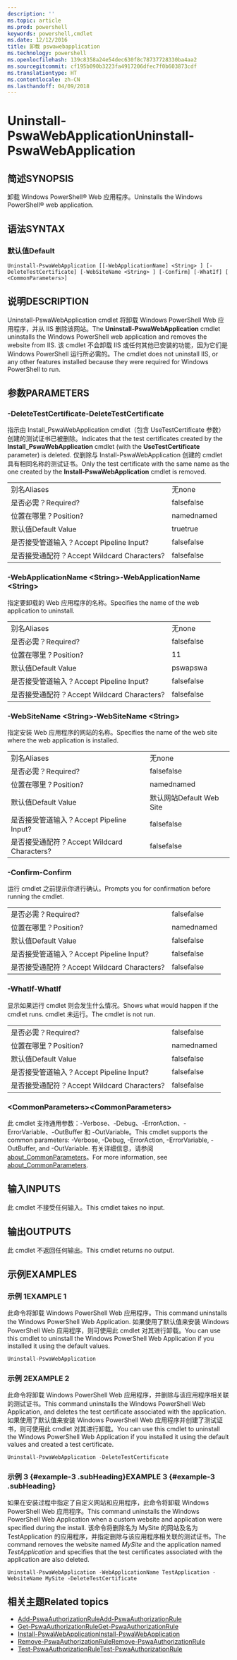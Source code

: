 ```yaml
---
description: ''
ms.topic: article
ms.prod: powershell
keywords: powershell,cmdlet
ms.date: 12/12/2016
title: 卸载 pswawebapplication
ms.technology: powershell
ms.openlocfilehash: 139c8358a24e54dec630f8c78737728330ba4aa2
ms.sourcegitcommit: cf195b090b3223fa4917206dfec7f0b603873cdf
ms.translationtype: HT
ms.contentlocale: zh-CN
ms.lasthandoff: 04/09/2018
---
```

# <a name="uninstall-pswawebapplication"></a><span data-ttu-id="9fa3c-103">Uninstall-PswaWebApplication</span><span class="sxs-lookup"><span data-stu-id="9fa3c-103">Uninstall-PswaWebApplication</span></span>

## <a name="synopsis"></a><span data-ttu-id="9fa3c-104">简述</span><span class="sxs-lookup"><span data-stu-id="9fa3c-104">SYNOPSIS</span></span>

<span data-ttu-id="9fa3c-105">卸载 Windows PowerShell® Web 应用程序。</span><span class="sxs-lookup"><span data-stu-id="9fa3c-105">Uninstalls the Windows PowerShell® web application.</span></span>

## <a name="syntax"></a><span data-ttu-id="9fa3c-106">语法</span><span class="sxs-lookup"><span data-stu-id="9fa3c-106">SYNTAX</span></span>

### <a name="default"></a><span data-ttu-id="9fa3c-107">默认值</span><span class="sxs-lookup"><span data-stu-id="9fa3c-107">Default</span></span>
```
Uninstall-PswaWebApplication [[-WebApplicationName] <String> ] [-DeleteTestCertificate] [-WebSiteName <String> ] [-Confirm] [-WhatIf] [ <CommonParameters>]
```

## <a name="description"></a><span data-ttu-id="9fa3c-108">说明</span><span class="sxs-lookup"><span data-stu-id="9fa3c-108">DESCRIPTION</span></span>

<span data-ttu-id="9fa3c-109">Uninstall-PswaWebApplication cmdlet 将卸载 Windows PowerShell Web 应用程序，并从 IIS 删除该网站。</span><span class="sxs-lookup"><span data-stu-id="9fa3c-109">The **Uninstall-PswaWebApplication** cmdlet uninstalls the Windows PowerShell web application and removes the website from IIS.</span></span> <span data-ttu-id="9fa3c-110">该 cmdlet 不会卸载 IIS 或任何其他已安装的功能，因为它们是 Windows PowerShell 运行所必需的。</span><span class="sxs-lookup"><span data-stu-id="9fa3c-110">The cmdlet does not uninstall IIS, or any other features installed because they were required for Windows PowerShell to run.</span></span>

## <a name="parameters"></a><span data-ttu-id="9fa3c-111">参数</span><span class="sxs-lookup"><span data-stu-id="9fa3c-111">PARAMETERS</span></span>

### <a name="-deletetestcertificate"></a><span data-ttu-id="9fa3c-112">-DeleteTestCertificate</span><span class="sxs-lookup"><span data-stu-id="9fa3c-112">-DeleteTestCertificate</span></span>

<span data-ttu-id="9fa3c-113">指示由 Install\_PswaWebApplication cmdlet（包含 UseTestCertificate 参数）创建的测试证书已被删除。</span><span class="sxs-lookup"><span data-stu-id="9fa3c-113">Indicates that the test certificates created by the **Install\_PswaWebApplication** cmdlet (with the **UseTestCertificate** parameter) is deleted.</span></span>
<span data-ttu-id="9fa3c-114">仅删除与 Install-PswaWebApplication 创建的 cmdlet 具有相同名称的测试证书。</span><span class="sxs-lookup"><span data-stu-id="9fa3c-114">Only the test certificate with the same name as the one created by the **Install-PswaWebApplication** cmdlet is removed.</span></span>

|||
|-|-|
| <span data-ttu-id="9fa3c-115">别名</span><span class="sxs-lookup"><span data-stu-id="9fa3c-115">Aliases</span></span>                              | <span data-ttu-id="9fa3c-116">无</span><span class="sxs-lookup"><span data-stu-id="9fa3c-116">none</span></span>                                 |
| <span data-ttu-id="9fa3c-117">是否必需？</span><span class="sxs-lookup"><span data-stu-id="9fa3c-117">Required?</span></span>                            | <span data-ttu-id="9fa3c-118">false</span><span class="sxs-lookup"><span data-stu-id="9fa3c-118">false</span></span>                                |
| <span data-ttu-id="9fa3c-119">位置在哪里？</span><span class="sxs-lookup"><span data-stu-id="9fa3c-119">Position?</span></span>                            | <span data-ttu-id="9fa3c-120">named</span><span class="sxs-lookup"><span data-stu-id="9fa3c-120">named</span></span>                                |
| <span data-ttu-id="9fa3c-121">默认值</span><span class="sxs-lookup"><span data-stu-id="9fa3c-121">Default Value</span></span>                        | <span data-ttu-id="9fa3c-122">true</span><span class="sxs-lookup"><span data-stu-id="9fa3c-122">true</span></span>                                 |
| <span data-ttu-id="9fa3c-123">是否接受管道输入？</span><span class="sxs-lookup"><span data-stu-id="9fa3c-123">Accept Pipeline Input?</span></span>               | <span data-ttu-id="9fa3c-124">false</span><span class="sxs-lookup"><span data-stu-id="9fa3c-124">false</span></span>                                |
| <span data-ttu-id="9fa3c-125">是否接受通配符？</span><span class="sxs-lookup"><span data-stu-id="9fa3c-125">Accept Wildcard Characters?</span></span>          | <span data-ttu-id="9fa3c-126">false</span><span class="sxs-lookup"><span data-stu-id="9fa3c-126">false</span></span>                                |

### <a name="-webapplicationname-ltstringgt"></a><span data-ttu-id="9fa3c-127">-WebApplicationName &lt;String&gt;</span><span class="sxs-lookup"><span data-stu-id="9fa3c-127">-WebApplicationName &lt;String&gt;</span></span>

<span data-ttu-id="9fa3c-128">指定要卸载的 Web 应用程序的名称。</span><span class="sxs-lookup"><span data-stu-id="9fa3c-128">Specifies the name of the web application to uninstall.</span></span>

|||
|-|-|
| <span data-ttu-id="9fa3c-129">别名</span><span class="sxs-lookup"><span data-stu-id="9fa3c-129">Aliases</span></span>                              | <span data-ttu-id="9fa3c-130">无</span><span class="sxs-lookup"><span data-stu-id="9fa3c-130">none</span></span>                                 |
| <span data-ttu-id="9fa3c-131">是否必需？</span><span class="sxs-lookup"><span data-stu-id="9fa3c-131">Required?</span></span>                            | <span data-ttu-id="9fa3c-132">false</span><span class="sxs-lookup"><span data-stu-id="9fa3c-132">false</span></span>                                |
| <span data-ttu-id="9fa3c-133">位置在哪里？</span><span class="sxs-lookup"><span data-stu-id="9fa3c-133">Position?</span></span>                            | <span data-ttu-id="9fa3c-134">1</span><span class="sxs-lookup"><span data-stu-id="9fa3c-134">1</span></span>                                    |
| <span data-ttu-id="9fa3c-135">默认值</span><span class="sxs-lookup"><span data-stu-id="9fa3c-135">Default Value</span></span>                        | <span data-ttu-id="9fa3c-136">pswa</span><span class="sxs-lookup"><span data-stu-id="9fa3c-136">pswa</span></span>                                 |
| <span data-ttu-id="9fa3c-137">是否接受管道输入？</span><span class="sxs-lookup"><span data-stu-id="9fa3c-137">Accept Pipeline Input?</span></span>               | <span data-ttu-id="9fa3c-138">false</span><span class="sxs-lookup"><span data-stu-id="9fa3c-138">false</span></span>                                |
| <span data-ttu-id="9fa3c-139">是否接受通配符？</span><span class="sxs-lookup"><span data-stu-id="9fa3c-139">Accept Wildcard Characters?</span></span>          | <span data-ttu-id="9fa3c-140">false</span><span class="sxs-lookup"><span data-stu-id="9fa3c-140">false</span></span>                                |

### <a name="-websitename-ltstringgt"></a><span data-ttu-id="9fa3c-141">-WebSiteName &lt;String&gt;</span><span class="sxs-lookup"><span data-stu-id="9fa3c-141">-WebSiteName &lt;String&gt;</span></span>

<span data-ttu-id="9fa3c-142">指定安装 Web 应用程序的网站的名称。</span><span class="sxs-lookup"><span data-stu-id="9fa3c-142">Specifies the name of the web site where the web application is installed.</span></span>

|||
|-|-|
| <span data-ttu-id="9fa3c-143">别名</span><span class="sxs-lookup"><span data-stu-id="9fa3c-143">Aliases</span></span>                              | <span data-ttu-id="9fa3c-144">无</span><span class="sxs-lookup"><span data-stu-id="9fa3c-144">none</span></span>                                 |
| <span data-ttu-id="9fa3c-145">是否必需？</span><span class="sxs-lookup"><span data-stu-id="9fa3c-145">Required?</span></span>                            | <span data-ttu-id="9fa3c-146">false</span><span class="sxs-lookup"><span data-stu-id="9fa3c-146">false</span></span>                                |
| <span data-ttu-id="9fa3c-147">位置在哪里？</span><span class="sxs-lookup"><span data-stu-id="9fa3c-147">Position?</span></span>                            | <span data-ttu-id="9fa3c-148">named</span><span class="sxs-lookup"><span data-stu-id="9fa3c-148">named</span></span>                                |
| <span data-ttu-id="9fa3c-149">默认值</span><span class="sxs-lookup"><span data-stu-id="9fa3c-149">Default Value</span></span>                        | <span data-ttu-id="9fa3c-150">默认网站</span><span class="sxs-lookup"><span data-stu-id="9fa3c-150">Default Web Site</span></span>                     |
| <span data-ttu-id="9fa3c-151">是否接受管道输入？</span><span class="sxs-lookup"><span data-stu-id="9fa3c-151">Accept Pipeline Input?</span></span>               | <span data-ttu-id="9fa3c-152">false</span><span class="sxs-lookup"><span data-stu-id="9fa3c-152">false</span></span>                                |
| <span data-ttu-id="9fa3c-153">是否接受通配符？</span><span class="sxs-lookup"><span data-stu-id="9fa3c-153">Accept Wildcard Characters?</span></span>          | <span data-ttu-id="9fa3c-154">false</span><span class="sxs-lookup"><span data-stu-id="9fa3c-154">false</span></span>                                |

### <a name="-confirm"></a><span data-ttu-id="9fa3c-155">-Confirm</span><span class="sxs-lookup"><span data-stu-id="9fa3c-155">-Confirm</span></span>

<span data-ttu-id="9fa3c-156">运行 cmdlet 之前提示你进行确认。</span><span class="sxs-lookup"><span data-stu-id="9fa3c-156">Prompts you for confirmation before running the cmdlet.</span></span>

|||
|-|-|
| <span data-ttu-id="9fa3c-157">是否必需？</span><span class="sxs-lookup"><span data-stu-id="9fa3c-157">Required?</span></span>                            | <span data-ttu-id="9fa3c-158">false</span><span class="sxs-lookup"><span data-stu-id="9fa3c-158">false</span></span>                                |
| <span data-ttu-id="9fa3c-159">位置在哪里？</span><span class="sxs-lookup"><span data-stu-id="9fa3c-159">Position?</span></span>                            | <span data-ttu-id="9fa3c-160">named</span><span class="sxs-lookup"><span data-stu-id="9fa3c-160">named</span></span>                                |
| <span data-ttu-id="9fa3c-161">默认值</span><span class="sxs-lookup"><span data-stu-id="9fa3c-161">Default Value</span></span>                        | <span data-ttu-id="9fa3c-162">false</span><span class="sxs-lookup"><span data-stu-id="9fa3c-162">false</span></span>                                |
| <span data-ttu-id="9fa3c-163">是否接受管道输入？</span><span class="sxs-lookup"><span data-stu-id="9fa3c-163">Accept Pipeline Input?</span></span>               | <span data-ttu-id="9fa3c-164">false</span><span class="sxs-lookup"><span data-stu-id="9fa3c-164">false</span></span>                                |
| <span data-ttu-id="9fa3c-165">是否接受通配符？</span><span class="sxs-lookup"><span data-stu-id="9fa3c-165">Accept Wildcard Characters?</span></span>          | <span data-ttu-id="9fa3c-166">false</span><span class="sxs-lookup"><span data-stu-id="9fa3c-166">false</span></span>                                |

### <a name="-whatif"></a><span data-ttu-id="9fa3c-167">-WhatIf</span><span class="sxs-lookup"><span data-stu-id="9fa3c-167">-WhatIf</span></span>

<span data-ttu-id="9fa3c-168">显示如果运行 cmdlet 则会发生什么情况。</span><span class="sxs-lookup"><span data-stu-id="9fa3c-168">Shows what would happen if the cmdlet runs.</span></span>
<span data-ttu-id="9fa3c-169">cmdlet 未运行。</span><span class="sxs-lookup"><span data-stu-id="9fa3c-169">The cmdlet is not run.</span></span>

|||
|-|-|
| <span data-ttu-id="9fa3c-170">是否必需？</span><span class="sxs-lookup"><span data-stu-id="9fa3c-170">Required?</span></span>                            | <span data-ttu-id="9fa3c-171">false</span><span class="sxs-lookup"><span data-stu-id="9fa3c-171">false</span></span>                                |
| <span data-ttu-id="9fa3c-172">位置在哪里？</span><span class="sxs-lookup"><span data-stu-id="9fa3c-172">Position?</span></span>                            | <span data-ttu-id="9fa3c-173">named</span><span class="sxs-lookup"><span data-stu-id="9fa3c-173">named</span></span>                                |
| <span data-ttu-id="9fa3c-174">默认值</span><span class="sxs-lookup"><span data-stu-id="9fa3c-174">Default Value</span></span>                        | <span data-ttu-id="9fa3c-175">false</span><span class="sxs-lookup"><span data-stu-id="9fa3c-175">false</span></span>                                |
| <span data-ttu-id="9fa3c-176">是否接受管道输入？</span><span class="sxs-lookup"><span data-stu-id="9fa3c-176">Accept Pipeline Input?</span></span>               | <span data-ttu-id="9fa3c-177">false</span><span class="sxs-lookup"><span data-stu-id="9fa3c-177">false</span></span>                                |
| <span data-ttu-id="9fa3c-178">是否接受通配符？</span><span class="sxs-lookup"><span data-stu-id="9fa3c-178">Accept Wildcard Characters?</span></span>          | <span data-ttu-id="9fa3c-179">false</span><span class="sxs-lookup"><span data-stu-id="9fa3c-179">false</span></span>                                |

### <a name="ltcommonparametersgt"></a><span data-ttu-id="9fa3c-180">&lt;CommonParameters&gt;</span><span class="sxs-lookup"><span data-stu-id="9fa3c-180">&lt;CommonParameters&gt;</span></span>

<span data-ttu-id="9fa3c-181">此 cmdlet 支持通用参数：-Verbose、-Debug、-ErrorAction、-ErrorVariable、-OutBuffer 和 -OutVariable。</span><span class="sxs-lookup"><span data-stu-id="9fa3c-181">This cmdlet supports the common parameters: -Verbose, -Debug, -ErrorAction, -ErrorVariable, -OutBuffer, and -OutVariable.</span></span>
<span data-ttu-id="9fa3c-182">有关详细信息，请参阅 [about_CommonParameters](http://go.microsoft.com/fwlink/p/?LinkID=113216)。</span><span class="sxs-lookup"><span data-stu-id="9fa3c-182">For more information, see [about_CommonParameters](http://go.microsoft.com/fwlink/p/?LinkID=113216).</span></span>

## <a name="inputs"></a><span data-ttu-id="9fa3c-183">输入</span><span class="sxs-lookup"><span data-stu-id="9fa3c-183">INPUTS</span></span>

<span data-ttu-id="9fa3c-184">此 cmdlet 不接受任何输入。</span><span class="sxs-lookup"><span data-stu-id="9fa3c-184">This cmdlet takes no input.</span></span>

## <a name="outputs"></a><span data-ttu-id="9fa3c-185">输出</span><span class="sxs-lookup"><span data-stu-id="9fa3c-185">OUTPUTS</span></span>

<span data-ttu-id="9fa3c-186">此 cmdlet 不返回任何输出。</span><span class="sxs-lookup"><span data-stu-id="9fa3c-186">This cmdlet returns no output.</span></span>

## <a name="examples"></a><span data-ttu-id="9fa3c-187">示例</span><span class="sxs-lookup"><span data-stu-id="9fa3c-187">EXAMPLES</span></span>

### <a name="example-1"></a><span data-ttu-id="9fa3c-188">示例 1</span><span class="sxs-lookup"><span data-stu-id="9fa3c-188">EXAMPLE 1</span></span>

<span data-ttu-id="9fa3c-189">此命令将卸载 Windows PowerShell Web 应用程序。</span><span class="sxs-lookup"><span data-stu-id="9fa3c-189">This command uninstalls the Windows PowerShell Web Application.</span></span>
<span data-ttu-id="9fa3c-190">如果使用了默认值来安装 Windows PowerShell Web 应用程序，则可使用此 cmdlet 对其进行卸载。</span><span class="sxs-lookup"><span data-stu-id="9fa3c-190">You can use this cmdlet to uninstall the Windows PowerShell Web Application if you installed it using the default values.</span></span>

```PowerShell
Uninstall-PswaWebApplication
```

### <a name="example-2"></a><span data-ttu-id="9fa3c-191">示例 2</span><span class="sxs-lookup"><span data-stu-id="9fa3c-191">EXAMPLE 2</span></span>

<span data-ttu-id="9fa3c-192">此命令将卸载 Windows PowerShell Web 应用程序，并删除与该应用程序相关联的测试证书。</span><span class="sxs-lookup"><span data-stu-id="9fa3c-192">This command uninstalls the Windows PowerShell Web Application, and deletes the test certificate associated with the application.</span></span>
<span data-ttu-id="9fa3c-193">如果使用了默认值来安装 Windows PowerShell Web 应用程序并创建了测试证书，则可使用此 cmdlet 对其进行卸载。</span><span class="sxs-lookup"><span data-stu-id="9fa3c-193">You can use this cmdlet to uninstall the Windows PowerShell Web Application if you installed it using the default values and created a test certificate.</span></span>

```PowerShell
Uninstall-PswaWebApplication -DeleteTestCertificate
```

### <a name="example-3-example-3-subheading"></a><span data-ttu-id="9fa3c-194">示例 3 {#example-3 .subHeading}</span><span class="sxs-lookup"><span data-stu-id="9fa3c-194">EXAMPLE 3 {#example-3 .subHeading}</span></span>

<span data-ttu-id="9fa3c-195">如果在安装过程中指定了自定义网站和应用程序，此命令将卸载 Windows PowerShell Web 应用程序。</span><span class="sxs-lookup"><span data-stu-id="9fa3c-195">This command uninstalls the Windows PowerShell Web Application when a custom website and application were specified during the install.</span></span>
<span data-ttu-id="9fa3c-196">该命令将删除名为 MySite 的网站及名为 TestApplication 的应用程序，并指定删除与该应用程序相关联的测试证书。</span><span class="sxs-lookup"><span data-stu-id="9fa3c-196">The command removes the website named *MySite* and the application named *TestApplication* and specifies that the test certificates associated with the application are also deleted.</span></span>

```
Uninstall-PswaWebApplication -WebApplicationName TestApplication -WebsiteName MySite -DeleteTestCertificate
```

## <a name="related-topics"></a><span data-ttu-id="9fa3c-197">相关主题</span><span class="sxs-lookup"><span data-stu-id="9fa3c-197">Related topics</span></span>

- [<span data-ttu-id="9fa3c-198">Add-PswaAuthorizationRule</span><span class="sxs-lookup"><span data-stu-id="9fa3c-198">Add-PswaAuthorizationRule</span></span>](add-pswaauthorizationrule.md)
- [<span data-ttu-id="9fa3c-199">Get-PswaAuthorizationRule</span><span class="sxs-lookup"><span data-stu-id="9fa3c-199">Get-PswaAuthorizationRule</span></span>](get-pswaauthorizationrule.md)
- [<span data-ttu-id="9fa3c-200">Install-PswaWebApplication</span><span class="sxs-lookup"><span data-stu-id="9fa3c-200">Install-PswaWebApplication</span></span>](install-pswawebapplication.md)
- [<span data-ttu-id="9fa3c-201">Remove-PswaAuthorizationRule</span><span class="sxs-lookup"><span data-stu-id="9fa3c-201">Remove-PswaAuthorizationRule</span></span>](remove-pswaauthorizationrule.md)
- [<span data-ttu-id="9fa3c-202">Test-PswaAuthorizationRule</span><span class="sxs-lookup"><span data-stu-id="9fa3c-202">Test-PswaAuthorizationRule</span></span>](test-pswaauthorizationrule.md)